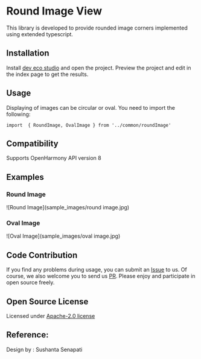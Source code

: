 # Round Image View

This library is developed to provide rounded image corners implemented using extended typescript.

## Installation

Install [dev eco studio](https://developer.harmonyos.com/cn/develop/deveco-studio#download_beta_openharmony) and open the project. 
Preview the project and edit in the index page to get the results.

## Usage

Displaying of images can be circular or oval.
You need to import the following:
```ets
import  { RoundImage, OvalImage } from '../common/roundImage'
```

## Compatibility
Supports OpenHarmony API version 8

## Examples

### Round Image
![Round Image](sample_images/round image.jpg)
### Oval Image
![Oval Image](sample_images/oval image.jpg)

## Code Contribution
If you find any problems during usage, you can submit an [Issue](https://github.com/Applib-OpenHarmony/RoundedImageView/issues) to us. Of course, we also welcome you to send us [PR](https://github.com/Applib-OpenHarmony/RoundedImageView/pulls).
Please enjoy and participate in open source freely.

## Open Source License

Licensed under [Apache-2.0 license](LICENSE.txt)

## Reference:

Design by : Sushanta Senapati